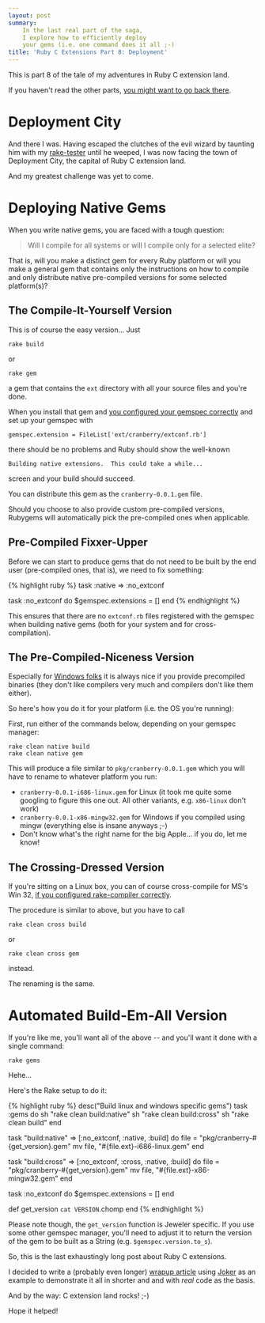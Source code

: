 ```yaml
---
layout: post
summary:
    In the last real part of the saga,
    I explore how to efficiently deploy
    your gems (i.e. one command does it all ;-)
title: 'Ruby C Extensions Part 8: Deployment'
---
```


This is part 8 of the tale of my adventures
in Ruby C extension land.

If you haven't read the other parts,
[you might want to go back there][part1].


# Deployment City #

And there I was. Having escaped the
clutches of the evil wizard by taunting
him with my [rake-tester][] until
he weeped, I was now facing the
town of Deployment City, the capital
of Ruby C extension land.

And my greatest challenge was yet to
come.


# Deploying Native Gems #

When you write native gems, you are
faced with a tough question:

> Will I compile for all systems or
> will I compile only for a selected
> elite?

That is, will you make a distinct gem for every
Ruby platform or will you make a general gem
that contains only the instructions on how to
compile and only distribute native pre-compiled
versions for some selected platform(s)?


## The Compile-It-Yourself Version ##

This is of course the easy version...
Just

    rake build

or

    rake gem

a gem that contains the ` ext ` directory
with all your source files and you're
done.

When you install that gem and
[you configured your gemspec correctly][jeweler-interlude]
and set up your gemspec with

    gemspec.extension = FileList['ext/cranberry/extconf.rb']

there should be no problems and Ruby should
show the well-known

    Building native extensions.  This could take a while...

screen and your build should succeed.

You can distribute this gem as the
` cranberry-0.0.1.gem ` file.

Should you choose to also provide custom
pre-compiled versions, Rubygems will
automatically pick the pre-compiled ones
when applicable.


## Pre-Compiled Fixxer-Upper ##

Before we can start to produce gems that
do not need to be built by the end user
(pre-compiled ones, that is), we need
to fix something:

{% highlight ruby %}
task :native => :no_extconf

task :no_extconf do
    $gemspec.extensions = []
end
{% endhighlight %}

This ensures that there are no ` extconf.rb `
files registered with the gemspec when
building native gems (both for your
system and for cross-compilation).


## The Pre-Compiled-Niceness Version ##

Especially for [Windows folks][linus] it
is always nice if you provide precompiled
binaries (they don't like compilers very
much and compilers don't like them either).

So here's how you do it for your platform
(i.e. the OS you're running):

First, run either of the commands below,
depending on your gemspec manager:

    rake clean native build
    rake clean native gem

This will produce a file similar to
` pkg/cranberry-0.0.1.gem ` which you
will have to rename to whatever platform
you run:

*   ` cranberry-0.0.1-i686-linux.gem ` for Linux
    (it took me quite some googling to figure this
    one out. All other variants, e.g. ` x86-linux `
    don't work)
*   ` cranberry-0.0.1-x86-mingw32.gem ` for Windows
    if you compiled using mingw (everything else
    is insane anyways ;-)
*   Don't know what's the right name for the big
    Apple... if you do, let me know!


## The Crossing-Dressed Version ##

If you're sitting on a Linux box, you can of
course cross-compile for MS's Win 32,
[if you configured rake-compiler correctly][rake-compiler].

The procedure is similar to above, but you have
to call

    rake clean cross build

or

    rake clean cross gem

instead.

The renaming is the same.


# Automated Build-Em-All Version #

If you're like me, you'll want all of the
above -- and you'll want it done with a
single command:

    rake gems

Hehe...

Here's the Rake setup to do it:

{% highlight ruby %}
desc("Build linux and windows specific gems")
task :gems do
    sh "rake clean build:native"
    sh "rake clean build:cross"
    sh "rake clean build"
end

task "build:native" => [:no_extconf, :native, :build] do
    file = "pkg/cranberry-#{get_version}.gem"
    mv file, "#{file.ext}-i686-linux.gem"
end

task "build:cross" => [:no_extconf, :cross, :native, :build] do
    file = "pkg/cranberry-#{get_version}.gem"
    mv file, "#{file.ext}-x86-mingw32.gem"
end

task :no_extconf do
    $gemspec.extensions = []
end

def get_version
    `cat VERSION`.chomp
end
{% endhighlight %}

Please note though, the ` get_version ` function
is Jeweler specific. If you use some other
gemspec manager, you'll need to adjust it
to return the version of the gem to be built
as a String (e.g. ` $gemspec.version.to_s `).

So, this is the last exhaustingly long post
about Ruby C extensions.

I decided to write a (probably even longer)
[wrapup article][wrapup] using [Joker][] as an example
to demonstrate it all in shorter and and
with *real* code as the basis.


And by the way: C extension land rocks! ;-)

Hope it helped!


[part1]:                ../../../10/18/ruby-c-extension                                                 "Part 1 of this series"
[rake-tester]:          http://www.github.com/karottenreibe/rake-tester                                 "Tests your C code using a C testing framework"
[jeweler-interlude]:    ../../../10/25/jeweler-interlude                                                "How to configure Jeweler for C extension deployment"
[rake-compiler]:        http://github.com/luislavena/rake-compiler                                      "rake-comiler -- The compiler genie that will grant all your wishes"
[joker]:                http://karottenreibe.github.com/joker                                           "Joker -- A Ruby library for Wildcard matching"
[linus]:                http://picasaweb.google.com/cschlaeger/JapanLinuxSymposium#5395358413061926434  "A not so typical MS user..."
[wrapup]:               ../../02/c-extension-wrapup                                                     "A wrapup of the whole C extension business"

